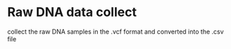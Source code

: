 # Raw DNA data collect

collect the raw DNA samples in the .vcf format and converted into the .csv file
